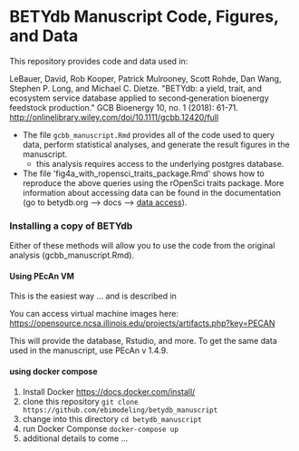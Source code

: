 # BETYdb Manuscript Code, Figures, and Data

This repository provides code and data used in:

LeBauer, David, Rob Kooper, Patrick Mulrooney, Scott Rohde, Dan Wang, Stephen P. Long, and Michael C. Dietze. "BETYdb: a yield, trait, and ecosystem service database applied to second‐generation bioenergy feedstock production." GCB Bioenergy 10, no. 1 (2018): 61-71.  http://onlinelibrary.wiley.com/doi/10.1111/gcbb.12420/full

- The file `gcbb_manuscript.Rmd` provides all of the code used to query data, perform statistical analyses, and generate the result figures in the manuscript.
  - this analysis requires access to the underlying postgres database.  
- The file 'fig4a_with_ropensci_traits_package.Rmd' shows how to reproduce the above queries using the rOpenSci traits package.
More information about accessing data can be found in the documentation (go to betydb.org --> docs --> [data access](https://pecan.gitbook.io/betydb-data-access)).


### Installing a copy of BETYdb 

Either of these methods will allow you to use the code from the original analysis (gcbb_manuscript.Rmd).

#### Using PEcAn VM

This is the easiest way ... and is described in 

You can access virtual machine images here: https://opensource.ncsa.illinois.edu/projects/artifacts.php?key=PECAN

This will provide the database, Rstudio, and more. To get the same data used in the manuscript, use PEcAn v 1.4.9.  


#### using docker compose


1. Install Docker https://docs.docker.com/install/
1. clone this repository `git clone https://github.com/ebimodeling/betydb_manuscript`
2. change into this directory `cd betydb_manuscript`
3. run Docker Componse `docker-compose up`
4. additional details to come ...
